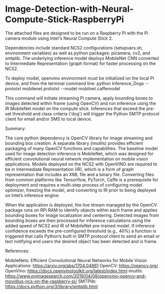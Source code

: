 # Image-Detection-with-Neural-Compute-Stick-RaspberryPi

The attached files are designed to be run on a Raspberry Pi with the Pi camera module using Intel's Neural Compute Stick 2.

Dependencies include standard NCS2 configurations (setupvars.sh, environment variables) as well as python packages: picamera, cv2, and smtplib.  The underlying inference model deploys MobileNet CNN converted to Intermediate Representation (graph format) for faster processing on the NCS2. 

To deploy model, openvino environment must be initialized on the local Pi device, and from the terminal command line:
python Inference_Dogs --prototxt mobilenet.prototxt --model mobilnet.caffemodel

This command will initiate streaming Pi camera, apply bounding boxes to images detected within frame (using OpenCV) and run inference using the IR MobileNet model on the compute stick.  Inferences that exceed the pre-set threshold and class criteria ('dog') will trigger the Python SMTP protocol client for email and/or SMS to local device.


Summary:

The core python dependency is OpenCV library for image streaming and bounding box creation.  A separate library (imutils) provides efficient packaging of many OpenCV functions and capabilities.  The baseline model used for image detection inference is MobileNet, which was designed for efficient convolutional neural network implementation on mobile vision applications.  Models deployed on the NCS2 with OpenVINO are required to be in Intermediate Representation (IR), which is a form of graph representation that includes an XML file and a binary file.  Converting files from common platforms like Tensorflow, PyTorch, Caffe is a prerequisite for deployment and requires a multi-step process of configuring model optimizer, freezing the model, and converting to IR prior to being deployed on Intel’s inference engine.

When the application is deployed, the live stream managed by the OpenCV package runs on RPi RAM to identify objects within each frame and applies bounding boxes for image localization and centering.  Detected images from bounding boxes are then processed for inference calculations using the added speed of NCS2 and IR of MobileNet pre-trained model.  If inference confidence exceeds the pre-configured threshold (e.g., 40%) a function is triggered that calls Python’s built in SMTP protocol client to send an email or text notifying end users the desired object has been detected and is frame. 


References:

MobileNets:  Efficient Convolutional Neural Networks for Mobile Vision Applications:  https://arxiv.org/abs/1704.04861
OpenCV: https://opencv.org/
OpenVino:  https://docs.openvinotoolkit.org/latest/index.html
imutils:  https://www.pyimagesearch.com/2019/04/08/openvino-opencv-and-movidius-ncs-on-the-raspberry-pi/
SMTPlib:  https://docs.python.org/3/library/smtplib.html

